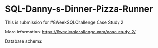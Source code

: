# SQL-Danny-s-Dinner-Pizza-Runner
This is submission for #8WeekSQLChallenge Case Study 2

More information: https://8weeksqlchallenge.com/case-study-2/


Database schema:


